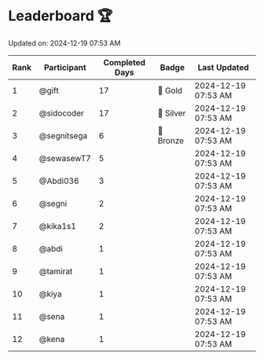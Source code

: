 # Leaderboard 🏆

Updated on: 2024-12-19 07:53 AM

| Rank | Participant       | Completed Days | Badge      | Last Updated         |
|------|-------------------|----------------|------------|----------------------|
| 1    | @gift             | 17             | 🏅 Gold     | 2024-12-19 07:53 AM |
| 2    | @sidocoder        | 17             | 🥈 Silver   | 2024-12-19 07:53 AM |
| 3    | @segnitsega       | 6              | 🥉 Bronze   | 2024-12-19 07:53 AM |
| 4    | @sewasewT7        | 5              |            | 2024-12-19 07:53 AM |
| 5    | @Abdi036          | 3              |            | 2024-12-19 07:53 AM |
| 6    | @segni            | 2              |            | 2024-12-19 07:53 AM |
| 7    | @kika1s1          | 2              |            | 2024-12-19 07:53 AM |
| 8    | @abdi             | 1              |            | 2024-12-19 07:53 AM |
| 9    | @tamirat          | 1              |            | 2024-12-19 07:53 AM |
| 10   | @kiya             | 1              |            | 2024-12-19 07:53 AM |
| 11   | @sena             | 1              |            | 2024-12-19 07:53 AM |
| 12   | @kena             | 1              |            | 2024-12-19 07:53 AM |
